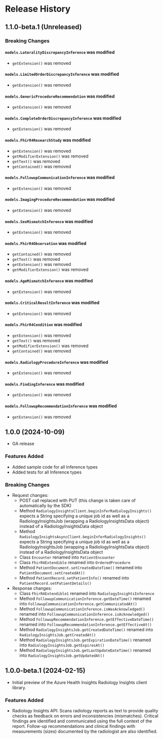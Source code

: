 # Release History

## 1.1.0-beta.1 (Unreleased)

### Breaking Changes

#### `models.LateralityDiscrepancyInference` was modified

* `getExtension()` was removed

#### `models.LimitedOrderDiscrepancyInference` was modified

* `getExtension()` was removed

#### `models.GenericProcedureRecommendation` was modified

* `getExtension()` was removed

#### `models.CompleteOrderDiscrepancyInference` was modified

* `getExtension()` was removed

#### `models.FhirR4ResearchStudy` was modified

* `getExtension()` was removed
* `getModifierExtension()` was removed
* `getText()` was removed
* `getContained()` was removed

#### `models.FollowupCommunicationInference` was modified

* `getExtension()` was removed

#### `models.ImagingProcedureRecommendation` was modified

* `getExtension()` was removed

#### `models.SexMismatchInference` was modified

* `getExtension()` was removed

#### `models.FhirR4Observation` was modified

* `getContained()` was removed
* `getText()` was removed
* `getExtension()` was removed
* `getModifierExtension()` was removed

#### `models.AgeMismatchInference` was modified

* `getExtension()` was removed

#### `models.CriticalResultInference` was modified

* `getExtension()` was removed

#### `models.FhirR4Condition` was modified

* `getExtension()` was removed
* `getText()` was removed
* `getModifierExtension()` was removed
* `getContained()` was removed

#### `models.RadiologyProcedureInference` was modified

* `getExtension()` was removed

#### `models.FindingInference` was modified

* `getExtension()` was removed

#### `models.FollowupRecommendationInference` was modified

* `getExtension()` was removed

## 1.0.0 (2024-10-09)

- GA release

### Features Added

- Added sample code for all Inference types
- Added tests for all Inference types

### Breaking Changes

- Request changes:
    - POST call replaced with PUT (this change is taken care of automatically by the SDK)
    - Method `RadiologyInsightsClient.beginInferRadiologyInsights()` expects a String specifying a unique job id as well as a RadiologyInsightsJob (wrapping a RadiologyInsightsData object) instead of a RadiologyInsightsData object
    - Method `RadiologyInsightsAsyncClient.beginInferRadiologyInsights()` expects a String specifying a unique job id as well as a RadiologyInsightsJob (wrapping a RadiologyInsightsData object) instead of a RadiologyInsightsData object
    - Class `Encounter` renamed into `PatientEncounter`
    - Class `FhirR4Extendible` renamed into `OrderedProcedure`
    - Method `PatientDocument.setCreatedDateTime()` renamed into `PatientDocument.setCreatedAt()`
    - Method `PatientRecord.setPatientInfo()` renamed into `PatientRecord.setPatientDetails()`
- Response changes:
    - Class `FhirR4Extendible1` renamed into `RadiologyInsightsInference`
    - Method `FollowupCommunicationInference.getDateTime()` renamed into `FollowupCommunicationInference.getCommunicatedAt()`
    - Method `FollowupCommunicationInference.isWasAcknowledged()` renamed into `FollowupCommunicationInference.isAcknowledged()`
    - Method `FollowupRecommendationInference.getEffectiveDateTime()` renamed into `FollowupRecommendationInference.getEffectiveAt()`
    - Method `RadiologyInsightsJob.getCreatedDateTime()` renamed into `RadiologyInsightsJob.getCreatedAt()`
    - Method `RadiologyInsightsJob.getExpirationDateTime()` renamed into `RadiologyInsightsJob.getExpiresAt()`
    - Method `RadiologyInsightsJob.getLastUpdateDateTime()` renamed into `RadiologyInsightsJob.getUpdatedAt()`

## 1.0.0-beta.1 (2024-02-15)

- Initial preview of the Azure Health Insights Radiology Insights client library.

### Features Added
* Radiology Insights API: Scans radiology reports as text to provide quality checks as feedback on errors and inconsistencies (mismatches). Critical findings are identified and communicated using the full context of the report. Follow-up recommendations and clinical findings with measurements (sizes) documented by the radiologist are also identified.
